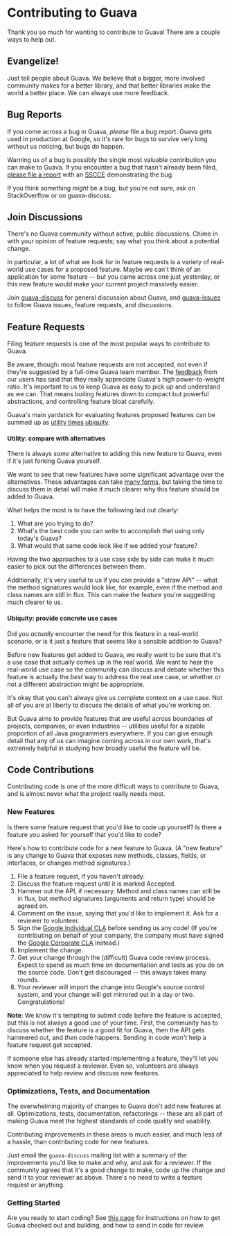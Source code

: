 # Contributing to Guava

Thank you so much for wanting to contribute to Guava! There are a couple ways to
help out.

## Evangelize!

Just tell people about Guava. We believe that a bigger, more involved community
makes for a better library, and that better libraries make the world a better
place. We can always use more feedback.

## Bug Reports

If you come across a bug in Guava, _please_ file a bug report. Guava gets used
in production at Google, so it's rare for bugs to survive very long without us
noticing, but bugs do happen.

Warning us of a bug is possibly the single most valuable contribution you can
make to Guava. If you encounter a bug that hasn't already been filed, [please
file a report](https://github.com/google/guava/issues/new) with an
[SSCCE](http://sscce.org/) demonstrating the bug.

If you think something _might_ be a bug, but you're not sure, ask on
StackOverflow or on guava-discuss.

## Join Discussions

There's no Guava community without active, public discussions. Chime in with
your opinion of feature requests; say what you think about a potential change.

In particular, a lot of what we look for in feature requests is a variety of
real-world use cases for a proposed feature. Maybe we can't think of an
application for some feature -- but you came across one just yesterday, or this
new feature would make your current project massively easier.

Join [guava-discuss] for general discussion about Guava, and [guava-issues]
to follow Guava issues, feature requests, and discussions.

## Feature Requests

Filing feature requests is one of the most popular ways to contribute to Guava.

Be aware, though: most feature requests are not accepted, not even if they're
suggested by a full-time Guava team member. The
[feedback](http://stackoverflow.com/a/4543114/869736) from our users has said
that they really appreciate Guava's high power-to-weight ratio. It's important
to us to keep Guava as easy to pick up and understand as we can. That means
boiling features down to compact but powerful abstractions, and controlling
feature bloat carefully.

Guava's main yardstick for evaluating features proposed features can be summed
up as [utility times ubiquity].

#### Utility: compare with alternatives

There is always _some_ alternative to adding this new feature to Guava, even if
it's just forking Guava yourself.

We want to see that new features have some significant advantage over the
alternatives. These advantages can take [many forms][utility], but taking the
time to discuss them in detail will make it much clearer why this feature should
be added to Guava.

What helps the most is to have the following laid out clearly:

1.  What are you trying to do?
1.  What's the best code you can write to accomplish that using only today's
    Guava?
1.  What would that same code look like if we added your feature?

Having the two approaches to a use case side by side can make it much easier to
pick out the differences between them.

Additionally, it's very useful to us if you can provide a "straw API" -- what
the method signatures would look like, for example, even if the method and class
names are still in flux. This can make the feature you're suggesting much
clearer to us.

#### Ubiquity: provide concrete use cases

Did you _actually_ encounter the need for this feature in a real-world scenario,
or is it just a feature that seems like a sensible addition to Guava?

Before new features get added to Guava, we really want to be sure that it's a
use case that actually comes up in the real world. We want to hear the
real-world use case so the community can discuss and debate whether this feature
is actually the _best_ way to address the real use case, or whether or not a
different abstraction might be appropriate.

It's okay that you can't always give us complete context on a use case. Not all
of you are at liberty to discuss the details of what you're working on.

But Guava aims to provide features that are useful across boundaries of
projects, companies, or even industries -- utilities useful for a sizable
proportion of all Java programmers everywhere. If you can give enough detail
that any of us can imagine coming across in our own work, that's extremely
helpful in studying how broadly useful the feature will be.

## Code Contributions

Contributing code is one of the more difficult ways to contribute to Guava, and
is almost never what the project really needs most.

### New Features

Is there some feature request that you'd like to code up yourself? Is there a
feature you asked for yourself that you'd like to code?

Here's how to contribute code for a new feature to Guava. (A "new feature" is
any change to Guava that exposes new methods, classes, fields, or interfaces, or
changes method signatures.)

1.  File a feature request, if you haven't already.
1.  Discuss the feature request until it is marked Accepted.
1.  Hammer out the API, if necessary. Method and class names can still be in
    flux, but method signatures (arguments and return type) should be agreed on.
1.  Comment on the issue, saying that you'd like to implement it. Ask for a
    reviewer to volunteer.
1.  Sign the [Google Individual CLA] before sending us any code! (If you're
    contributing on behalf of your company, the company must have signed the
    [Google Corporate CLA] instead.)
1.  Implement the change.
1.  Get your change through the (difficult) Guava code review process. Expect to
    spend as much time on documentation and tests as you do on the source code.
    Don't get discouraged -- this always takes many rounds.
1.  Your reviewer will import the change into Google's source control system,
    and your change will get mirrored out in a day or two. Congratulations!

**Note**: We know it's tempting to submit code before the feature is accepted,
but this is not always a good use of your time. First, the community has to
discuss whether the feature is a good fit for Guava, then the API gets hammered
out, and _then_ code happens. Sending in code _won't_ help a feature request get
accepted.

If someone else has already started implementing a feature, they'll let you know
when you request a reviewer. Even so, volunteers are always appreciated to help
review and discuss new features.

### Optimizations, Tests, and Documentation

The overwhelming majority of changes to Guava don't add new features at all.
Optimizations, tests, documentation, refactorings -- these are all part of
making Guava meet the highest standards of code quality and usability.

Contributing improvements in these areas is much easier, and much less of a
hassle, than contributing code for new features.

Just email the `guava-discuss` mailing list with a summary of the improvements
you'd like to make and why, and ask for a reviewer. If the community agrees that
it's a good change to make, code up the change and send it to your reviewer as
above. There's no need to write a feature request or anything.

### Getting Started

Are you ready to start coding? See [this page][contributor-set-up] for
instructions on how to get Guava checked out and building, and how to send in
code for review.

[guava-discuss]: https://groups.google.com/forum/?fromgroups#!forum/guava-discuss
[guava-issues]: https://groups.google.com/forum/?fromgroups#!forum/guava-issues
[utility times ubiquity]: PhilosophyExplained#utility-times-ubiquity
[utility]: PhilosophyExplained#utility
[Google Individual CLA]: https://developers.google.com/open-source/cla/individual
[Google Corporate CLA]: https://developers.google.com/open-source/cla/corporate
[contributor-set-up]: ContributorSetUp
